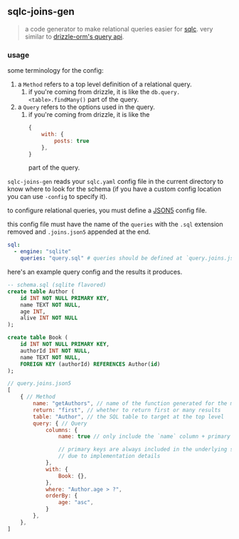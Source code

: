 ## sqlc-joins-gen

> a code generator to make relational queries easier for [sqlc](https://sqlc.dev/).
> very similar to [drizzle-orm's query api](https://orm.drizzle.team/docs/rqb).

### usage

some terminology for the config:

1. a `Method` refers to a top level definition of a relational query.
    1. if you're coming from drizzle, it is like the `db.query.<table>.findMany()` part of the query.
1. a `Query` refers to the options used in the query.
    1. if you're coming from drizzle, it is like the
        ```js
        {
            with: {
                posts: true      
            },
        }
        ```
        part of the query.

`sqlc-joins-gen` reads your `sqlc.yaml` config file in the current directory to know where to look for the schema (if you have a custom config location you can use `-config` to specify it).

to configure relational queries, you must define a [JSON5](https://json5.org/) config file.

this config file must have the name of the `queries` with the `.sql` extension removed and `.joins.json5` appended at the end.

```yaml
sql:
  - engine: "sqlite"
    queries: "query.sql" # queries should be defined at `query.joins.json5`
```

here's an example query config and the results it produces.

```sql
-- schema.sql (sqlite flavored)
create table Author (
    id INT NOT NULL PRIMARY KEY,
    name TEXT NOT NULL,
    age INT,
    alive INT NOT NULL
);

create table Book (
    id INT NOT NULL PRIMARY KEY,
    authorId INT NOT NULL,
    name TEXT NOT NULL,
    FOREIGN KEY (authorId) REFERENCES Author(id)
);
```

```js
// query.joins.json5
[
    { // Method
        name: "getAuthors", // name of the function generated for the method
        return: "first", // whether to return first or many results
        table: "Author", // the SQL table to target at the top level
        query: { // Query
            columns: {
                name: true // only include the `name` column + primary keys

                // primary keys are always included in the underlying select statement
                // due to implementation details
            },
            with: {
                Book: {},
            },
            where: "Author.age > ?",
            orderBy: {
                age: "asc",
            }
        },
    },
]
```

